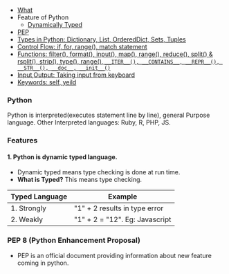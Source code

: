 - [What](#w)
- Feature of Python
  - [Dynamically Typed](#st)
- [PEP](#pep)
- [Types in Python: Dictionary, List, OrderedDict, Sets, Tuples](containers)
- [Control Flow: if, for, range(), match statement](Control_Flow)
- [Functions: filter(), format(), input(), map(), range(), reduce(), split() & rsplit(), strip(), type(), range(), `__ITER__(), __CONTAINS__, __REPR__(), __STR__(), __doc__, __init__()`](#Functions)
- [Input,Output: Taking input from keyboard](Input_Output)
- [Keywords: self, yeild](Keywords)

<a name=w></a>
### Python
Python is interpreted(executes statement line by line), general Purpose language. Other Interpreted languages: Ruby, R, PHP, JS.

### Features
#### 1. Python is dynamic typed language. 
- Dynamic typed means type checking is done at run time.
- **What is Typed?** This means type checking.

|Typed Language|Example|
|---|---|
|1. Strongly|"1" + 2  results in type error|
|2. Weakly|"1" + 2  = "12". Eg: Javascript|

<a name=pep></a>
### PEP 8 (Python Enhancement Proposal)
- PEP is an official document providing information about new feature coming in python.
